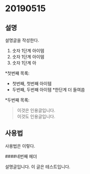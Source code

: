 # 20190515

## 설명

설명글을 작성한다.

1. 숫자 1단계 아이템
2. 숫자 1단계 아이템
3. 숫자 1단계 아

*첫번쨰 목록:

 - 첫번째, 첫번째 아이템
 - 두번째, 두번째 아이템
   *한단계 더 들여씀
 
*두번째 목록:

> 이것은 인용글입니다.  
이것도 인용글입니다.

## 사용법

사용법은 이렇다.

####네번째 헤더

설명글입니다. 
이 글은 테스트입니다.
